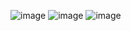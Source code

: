 
![image](https://user-images.githubusercontent.com/81548049/163834314-cd2205d2-838f-4927-a3f2-bebca1f5a6d5.png)
![image](https://user-images.githubusercontent.com/81548049/163909626-54986f0f-5cc0-4409-8da0-58703a826854.png)
![image](https://user-images.githubusercontent.com/81548049/163917924-ba852bc1-cef9-475a-93c4-26161aa97952.png)
